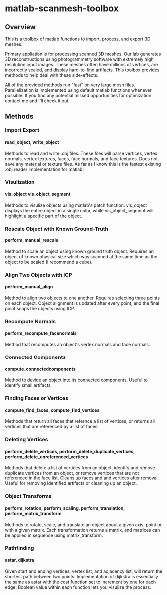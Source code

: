 # matlab-scanmesh-toolbox
## Overview
This is a toolbox of matlab functions to import, process, and export 3D meshes. 

Primary appliation is for processing scanned 3D meshes. Our lab generates 
3D reconstructions using photogrammetry software with extremely high resolution input images. 
These meshes often have millions of vertices, are incorrectly scaled, and display hard-to-find 
artifacts. This toolbox provides methods to help deal with these side-effects.

All of the provided methods run "fast" on very large mesh files. Parallelization is implemented using
default matlab functions whenever possible. If you find any potential missed opportunities for optimization 
contact me and I'll check it out.

## Methods
### Import Export
#### read_object, write_object
Methods to read and write .obj files. These files will parse vertices, vertex normals, vertex textures, 
faces, face normals, and face textures. Does not save any material or texture files. As far as I know
this is the fastest existing .obj reader implementation for matlab. 

### Visulization
#### vis_object vis_object_segment
Methods to visulize objects using matlab's patch function. vis_object displays the entire object in 
a single color, while vis_object_segment will highlight a specific part of the object. 

### Rescale Object with Known Ground-Truth
#### perform_manual_rescale
Method to scale an object using known ground truth object. Requires an object of known 
physical size which was scanned at the same time as the object to be scaled (I recommend a cube).

### Align Two Objects with ICP
#### perform_manual_align
Method to align two objects to one another. Requires selecting three points on each object. Object
alignment is updated after every point, and the final point snaps the objects using ICP.

### Recompute Normals
#### perform_recompute_facenormals
Method that recomputes an object's vertex normals and face normals.

### Connected Components
#### compute_connectedcomponents
Method to devide an object into its connected components. Useful to identify small artifacts. 

### Finding Faces or Vertices
#### compute_find_faces, compute_find_vertices
Methods that return all faces that refernce a list of vertices, or returns all vertices that are 
referenced by a list of faces. 

### Deleting Vertices
#### perform_delete_vertices, perform_delete_duplicate_vertices, perform_delete_unreferenced_vertices
Methods that delete a list of vertices from an object, identify and remove duplicate vertices 
from an object, or remove vertices that are not referenced in the face list. Cleans up faces and 
and vertices after removal. Useful for removing identified artifacts or cleaning up an object. 

### Object Transforms
#### perform_rotation, perform_scaling, perform_translation, perform_matrix_transform
Methods to rotate, scale, and translate an object about a given axis, point or with a given matrix. 
Each transformation returns a matrix, and matrices can be applied in sequence using matrix_transform.

### Pathfinding 
#### astar, dijkstra
Given start and ending vertices, vertex list, and adjacency list, will return the shortest path between 
two points. Implementation of dijkstra is essentially the same as astar with the cost function set to 
increment by one for each edge. Boolean value within each function lets you visulize the process.

